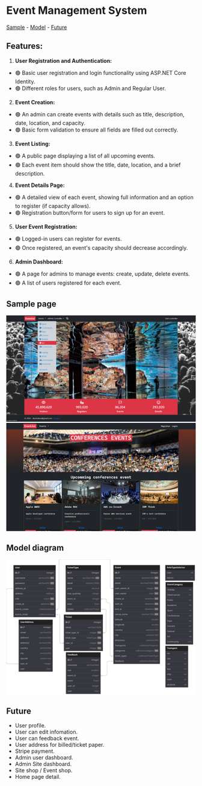 # Event Management System
[Sample](#Sample-page) - [Model](#Model-diagram) - [Future](#Future)
## Features:
1. **User Registration and Authentication:** 
  - 🟢 Basic user registration and login functionality using ASP.NET Core Identity.
  - 🟢 Different roles for users, such as Admin and Regular User.
2. **Event Creation:** 
  - 🟢 An admin can create events with details such as title, description, date, location, and capacity.
  - 🟢 Basic form validation to ensure all fields are filled out correctly.
3. **Event Listing:** 
  - 🟢 A public page displaying a list of all upcoming events.
  - 🟢 Each event item should show the title, date, location, and a brief description.
4. **Event Details Page:** 
  - 🟢 A detailed view of each event, showing full information and an option to register (if capacity allows).
  - 🟢 Registration button/form for users to sign up for an event.
5. **User Event Registration:** 
  - 🟢 Logged-in users can register for events.
  - 🟢 Once registered, an event's capacity should decrease accordingly.
6. **Admin Dashboard:** 
  - 🟢 A page for admins to manage events: create, update, delete events.
  - 🟢 A list of users registered for each event.

## Sample page
<img src="EventManagementSystem/wwwroot/imgs/interface_1.png" alt="Alt text" />
<img src="EventManagementSystem/wwwroot/imgs/interface_2.png" alt="Alt text" />

## Model diagram
![Alt text](EventManagementSystem/wwwroot/imgs/Mini%20Event%20(1).svg)

## Future
 - User profile.
 - User can edit infomation.
 - User can feedback event.
 - User address for billed/ticket paper. 
 - Stripe payment.
 - Admin user dashboard.
 - Admin Site dashboard.
 - Site shop / Event shop.
 - Home page detail.
<!-- <img src="EventManagementSystem/wwwroot/imgs/Event.png" alt="Alt text" /> --!>
